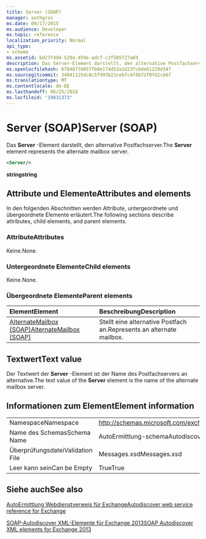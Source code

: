 ```yaml
---
title: Server (SOAP)
manager: sethgros
ms.date: 09/17/2015
ms.audience: Developer
ms.topic: reference
localization_priority: Normal
api_type:
- schema
ms.assetid: bd27f494-520a-459e-adcf-c3f505f27a69
description: Das Server-Element darstellt, den alternative Postfachserver.
ms.openlocfilehash: 6784877d057fb0e174d53a1d23fcbde61239d347
ms.sourcegitcommit: 34041125dc8c5f993b21cebfc4f8b72f0fd2cb6f
ms.translationtype: MT
ms.contentlocale: de-DE
ms.lasthandoff: 06/25/2018
ms.locfileid: "19831373"
---
```

# <a name="server-soap"></a><span data-ttu-id="92580-103">Server (SOAP)</span><span class="sxs-lookup"><span data-stu-id="92580-103">Server (SOAP)</span></span>

<span data-ttu-id="92580-104">Das **Server** -Element darstellt, den alternative Postfachserver.</span><span class="sxs-lookup"><span data-stu-id="92580-104">The **Server** element represents the alternate mailbox server.</span></span> 
  
```XML
<Server/>
```

 <span data-ttu-id="92580-105">**string**</span><span class="sxs-lookup"><span data-stu-id="92580-105">**string**</span></span>
## <a name="attributes-and-elements"></a><span data-ttu-id="92580-106">Attribute und Elemente</span><span class="sxs-lookup"><span data-stu-id="92580-106">Attributes and elements</span></span>

<span data-ttu-id="92580-107">In den folgenden Abschnitten werden Attribute, untergeordnete und übergeordnete Elemente erläutert.</span><span class="sxs-lookup"><span data-stu-id="92580-107">The following sections describe attributes, child elements, and parent elements.</span></span>
  
### <a name="attributes"></a><span data-ttu-id="92580-108">Attribute</span><span class="sxs-lookup"><span data-stu-id="92580-108">Attributes</span></span>

<span data-ttu-id="92580-109">Keine.</span><span class="sxs-lookup"><span data-stu-id="92580-109">None.</span></span>
  
### <a name="child-elements"></a><span data-ttu-id="92580-110">Untergeordnete Elemente</span><span class="sxs-lookup"><span data-stu-id="92580-110">Child elements</span></span>

<span data-ttu-id="92580-111">Keine.</span><span class="sxs-lookup"><span data-stu-id="92580-111">None.</span></span>
  
### <a name="parent-elements"></a><span data-ttu-id="92580-112">Übergeordnete Elemente</span><span class="sxs-lookup"><span data-stu-id="92580-112">Parent elements</span></span>

|<span data-ttu-id="92580-113">**Element**</span><span class="sxs-lookup"><span data-stu-id="92580-113">**Element**</span></span>|<span data-ttu-id="92580-114">**Beschreibung**</span><span class="sxs-lookup"><span data-stu-id="92580-114">**Description**</span></span>|
|:-----|:-----|
|[<span data-ttu-id="92580-115">AlternateMailbox (SOAP)</span><span class="sxs-lookup"><span data-stu-id="92580-115">AlternateMailbox (SOAP)</span></span>](alternatemailbox-soap.md) <br/> |<span data-ttu-id="92580-116">Stellt eine alternative Postfach an.</span><span class="sxs-lookup"><span data-stu-id="92580-116">Represents an alternate mailbox.</span></span>  <br/> |
   
## <a name="text-value"></a><span data-ttu-id="92580-117">Textwert</span><span class="sxs-lookup"><span data-stu-id="92580-117">Text value</span></span>

<span data-ttu-id="92580-118">Der Textwert der **Server** -Element ist der Name des Postfachservers an alternative.</span><span class="sxs-lookup"><span data-stu-id="92580-118">The text value of the **Server** element is the name of the alternate mailbox server.</span></span> 
  
## <a name="element-information"></a><span data-ttu-id="92580-119">Informationen zum Element</span><span class="sxs-lookup"><span data-stu-id="92580-119">Element information</span></span>

|||
|:-----|:-----|
|<span data-ttu-id="92580-120">Namespace</span><span class="sxs-lookup"><span data-stu-id="92580-120">Namespace</span></span>  <br/> |http://schemas.microsoft.com/exchange/2010/Autodiscover  <br/> |
|<span data-ttu-id="92580-121">Name des Schemas</span><span class="sxs-lookup"><span data-stu-id="92580-121">Schema Name</span></span>  <br/> |<span data-ttu-id="92580-122">AutoErmittlung-schema</span><span class="sxs-lookup"><span data-stu-id="92580-122">Autodiscover schema</span></span>  <br/> |
|<span data-ttu-id="92580-123">Überprüfungsdatei</span><span class="sxs-lookup"><span data-stu-id="92580-123">Validation File</span></span>  <br/> |<span data-ttu-id="92580-124">Messages.xsd</span><span class="sxs-lookup"><span data-stu-id="92580-124">Messages.xsd</span></span>  <br/> |
|<span data-ttu-id="92580-125">Leer kann sein</span><span class="sxs-lookup"><span data-stu-id="92580-125">Can be Empty</span></span>  <br/> |<span data-ttu-id="92580-126">True</span><span class="sxs-lookup"><span data-stu-id="92580-126">True</span></span>  <br/> |
   
## <a name="see-also"></a><span data-ttu-id="92580-127">Siehe auch</span><span class="sxs-lookup"><span data-stu-id="92580-127">See also</span></span>



[<span data-ttu-id="92580-128">AutoErmittlung Webdienstverweis für Exchange</span><span class="sxs-lookup"><span data-stu-id="92580-128">Autodiscover web service reference for Exchange</span></span>](autodiscover-web-service-reference-for-exchange.md)
  
[<span data-ttu-id="92580-129">SOAP-Autodiscover XML-Elemente für Exchange 2013</span><span class="sxs-lookup"><span data-stu-id="92580-129">SOAP Autodiscover XML elements for Exchange 2013</span></span>](soap-autodiscover-xml-elements-for-exchange-2013.md)

